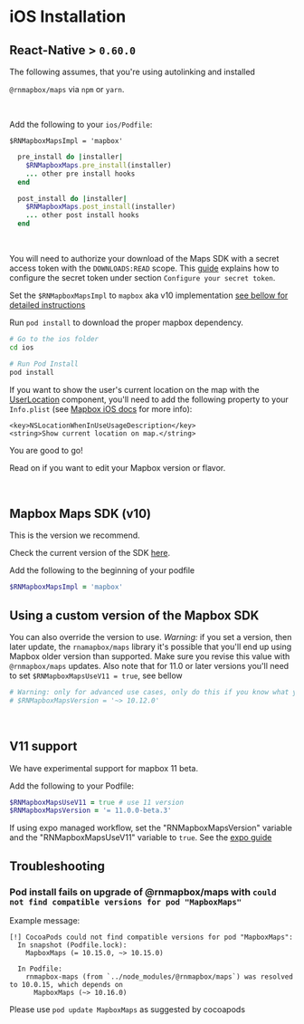 # iOS Installation

## React-Native > `0.60.0`

The following assumes, that you're using autolinking and installed

`@rnmapbox/maps` via `npm` or `yarn`.

<br/>

Add the following to your `ios/Podfile`:

```
$RNMapboxMapsImpl = 'mapbox'
```


```ruby
  pre_install do |installer|
    $RNMapboxMaps.pre_install(installer)
    ... other pre install hooks
  end
```

```ruby
  post_install do |installer|
    $RNMapboxMaps.post_install(installer)
    ... other post install hooks
  end
```

<br>

You will need to authorize your download of the Maps SDK with a secret access token with the `DOWNLOADS:READ` scope. This [guide](https://docs.mapbox.com/ios/maps/guides/install/#configure-credentials) explains how to configure the secret token under section `Configure your secret token`.



Set the `$RNMapboxMapsImpl` to `mapbox` aka v10 implementation [see bellow for detailed instructions](#mapbox-maps-sdk-v10)

Run `pod install` to download the proper mapbox dependency.

```sh
# Go to the ios folder
cd ios

# Run Pod Install
pod install
```

If you want to show the user's current location on the map with the [UserLocation](../docs/UserLocation.md) component, you'll need to add the following property to your `Info.plist` (see [Mapbox iOS docs](https://docs.mapbox.com/ios/maps/guides/user-location/#request-temporary-access-to-full-accuracy-location) for more info):

```
<key>NSLocationWhenInUseUsageDescription</key>
<string>Show current location on map.</string>
```

You are good to go!

Read on if you want to edit your Mapbox version or flavor.

<br/>

## Mapbox Maps SDK (v10)

This is the version we recommend.

Check the current version of the SDK [here](https://docs.mapbox.com/ios/maps/overview/).

Add the following to the beginning of your podfile
```ruby
$RNMapboxMapsImpl = 'mapbox'
```

## Using a custom version of the Mapbox SDK

You can also override the version to use. *Warning:* if you set a version, then later update, the `rnamapbox/maps` library it's possible that you'll end up using Mapbox older version than supported. Make sure you revise this value with `@rnmapbox/maps` updates. Also note that for 11.0 or later versions you'll need to set `$RNMapboxMapsUseV11 = true`, see bellow

```ruby
# Warning: only for advanced use cases, only do this if you know what you're doing.
# $RNMapboxMapsVersion = '~> 10.12.0'
```

<br/>

## V11 support

We have experimental support for mapbox 11 beta.

Add the following to your Podfile:

```ruby
$RNMapboxMapsUseV11 = true # use 11 version
$RNMapboxMapsVersion = '= 11.0.0-beta.3'
```

If using expo managed workflow, set the "RNMapboxMapsVersion" variable and the "RNMapboxMapsUseV11" variable to `true`. See the [expo guide](/plugin/install.md)

## Troubleshooting

### Pod install fails on upgrade of @rnmapbox/maps with `could not find compatible versions for pod "MapboxMaps"`

Example message:
```log
[!] CocoaPods could not find compatible versions for pod "MapboxMaps":
  In snapshot (Podfile.lock):
    MapboxMaps (= 10.15.0, ~> 10.15.0)

  In Podfile:
    rnmapbox-maps (from `../node_modules/@rnmapbox/maps`) was resolved to 10.0.15, which depends on
      MapboxMaps (~> 10.16.0)
```

Please use `pod update MapboxMaps` as suggested by cocoapods


